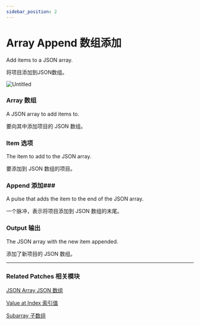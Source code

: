 ```yaml
---
sidebar_position: 2
---
```


# Array Append 数组添加

Add items to a JSON array.

将项目添加到JSON数组。

![Untitled](https://s3.us-west-2.amazonaws.com/secure.notion-static.com/a46a6de3-f7c3-42f6-8445-ab9648407011/Untitled.png?X-Amz-Algorithm=AWS4-HMAC-SHA256&X-Amz-Content-Sha256=UNSIGNED-PAYLOAD&X-Amz-Credential=AKIAT73L2G45EIPT3X45%2F20220602%2Fus-west-2%2Fs3%2Faws4_request&X-Amz-Date=20220602T164252Z&X-Amz-Expires=86400&X-Amz-Signature=8eb985fe259b959505885186697077ca290567f326d80ef50b3d360fdb787678&X-Amz-SignedHeaders=host&response-content-disposition=filename%20%3D%22Untitled.png%22&x-id=GetObject)

### Array 数组

A JSON array to add items to.

要向其中添加项目的 JSON 数组。

### Item 选项

The item to add to the JSON array.

要添加到 JSON 数组的项目。

### Append 添加### 

A pulse that adds the item to the end of the JSON array.

一个脉冲，表示将项目添加到 JSON 数组的末尾。

### Output 输出

The JSON array with the new item appended.

添加了新项目的 JSON 数组。

------

### Related Patches 相关模块

[JSON Array JSON 数组](./JSON%20Array)

[Value at Index 索引值](./Value%20at%20Index)

[Subarray 子数组](./Subarray)

